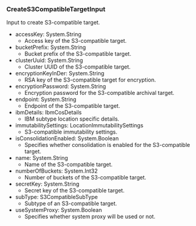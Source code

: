 ### CreateS3CompatibleTargetInput
Input to create S3-compatible target.

- accessKey: System.String
  - Access key of the S3-compatible target.
- bucketPrefix: System.String
  - Bucket prefix of the S3-compatible target.
- clusterUuid: System.String
  - Cluster UUID of the S3-compatible target.
- encryptionKeyInDer: System.String
  - RSA key of the S3-compatible target for encryption.
- encryptionPassword: System.String
  - Encryption password for the S3-compatible archival target.
- endpoint: System.String
  - Endpoint of the S3-compatible target.
- ibmDetails: IbmCosDetails
  - IBM subtype location specific details.
- immutabilitySettings: LocationImmutabilitySettings
  - S3-compatible immutability settings.
- isConsolidationEnabled: System.Boolean
  - Specifies whether consolidation is enabled for the S3-compatible target.
- name: System.String
  - Name of the S3-compatible target.
- numberOfBuckets: System.Int32
  - Number of buckets of the S3-compatible target.
- secretKey: System.String
  - Secret key of the S3-compatible target.
- subType: S3CompatibleSubType
  - Subtype of an S3-compatible target.
- useSystemProxy: System.Boolean
  - Specifies whether system proxy will be used or not.
